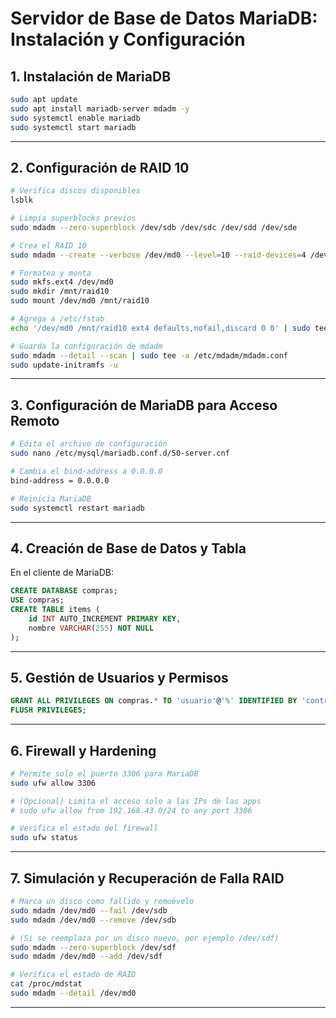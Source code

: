 # Servidor de Base de Datos MariaDB: Instalación y Configuración

## **1. Instalación de MariaDB**

```bash
sudo apt update
sudo apt install mariadb-server mdadm -y
sudo systemctl enable mariadb
sudo systemctl start mariadb
```

---

## **2. Configuración de RAID 10**

```bash
# Verifica discos disponibles
lsblk

# Limpia superblocks previos
sudo mdadm --zero-superblock /dev/sdb /dev/sdc /dev/sdd /dev/sde

# Crea el RAID 10
sudo mdadm --create --verbose /dev/md0 --level=10 --raid-devices=4 /dev/sdb /dev/sdc /dev/sdd /dev/sde

# Formatea y monta
sudo mkfs.ext4 /dev/md0
sudo mkdir /mnt/raid10
sudo mount /dev/md0 /mnt/raid10

# Agrega a /etc/fstab
echo '/dev/md0 /mnt/raid10 ext4 defaults,nofail,discard 0 0' | sudo tee -a /etc/fstab

# Guarda la configuración de mdadm
sudo mdadm --detail --scan | sudo tee -a /etc/mdadm/mdadm.conf
sudo update-initramfs -u
```

---

## **3. Configuración de MariaDB para Acceso Remoto**

```bash
# Edita el archivo de configuración
sudo nano /etc/mysql/mariadb.conf.d/50-server.cnf

# Cambia el bind-address a 0.0.0.0
bind-address = 0.0.0.0

# Reinicia MariaDB
sudo systemctl restart mariadb
```

---

## **4. Creación de Base de Datos y Tabla**

En el cliente de MariaDB:

```sql
CREATE DATABASE compras;
USE compras;
CREATE TABLE items (
    id INT AUTO_INCREMENT PRIMARY KEY,
    nombre VARCHAR(255) NOT NULL
);
```

---

## **5. Gestión de Usuarios y Permisos**

```sql
GRANT ALL PRIVILEGES ON compras.* TO 'usuario'@'%' IDENTIFIED BY 'contraseña';
FLUSH PRIVILEGES;
```

---

## **6. Firewall y Hardening**

```bash
# Permite solo el puerto 3306 para MariaDB
sudo ufw allow 3306

# (Opcional) Limita el acceso solo a las IPs de las apps
# sudo ufw allow from 192.168.43.0/24 to any port 3306

# Verifica el estado del firewall
sudo ufw status
```

---

## **7. Simulación y Recuperación de Falla RAID**

```bash
# Marca un disco como fallido y remuévelo
sudo mdadm /dev/md0 --fail /dev/sdb
sudo mdadm /dev/md0 --remove /dev/sdb

# (Si se reemplaza por un disco nuevo, por ejemplo /dev/sdf)
sudo mdadm --zero-superblock /dev/sdf
sudo mdadm /dev/md0 --add /dev/sdf

# Verifica el estado de RAID
cat /proc/mdstat
sudo mdadm --detail /dev/md0
```

---

